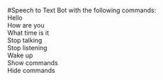 #Speech to Text Bot with the following commands:  
Hello  
How are you  
What time is it  
Stop talking  
Stop listening  
Wake up  
Show commands  
Hide commands
